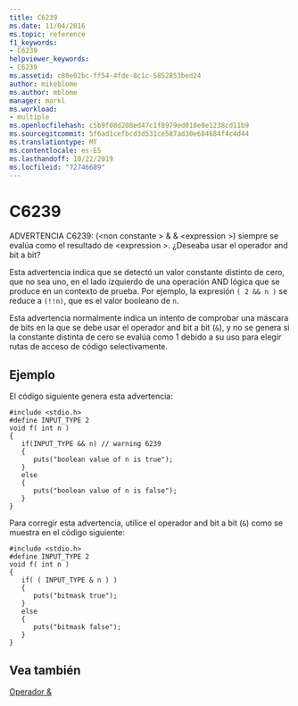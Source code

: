 ```yaml
---
title: C6239
ms.date: 11/04/2016
ms.topic: reference
f1_keywords:
- C6239
helpviewer_keywords:
- C6239
ms.assetid: c80e02bc-ff54-4fde-8c1c-5852853bed24
author: mikeblome
ms.author: mblome
manager: markl
ms.workload:
- multiple
ms.openlocfilehash: c5b9f08d208ed47c1f8979ed010e8e1238cd11b9
ms.sourcegitcommit: 5f6ad1cefbcd3d531ce587ad30e684684f4c4d44
ms.translationtype: MT
ms.contentlocale: es-ES
ms.lasthandoff: 10/22/2019
ms.locfileid: "72746689"
---
```

# <a name="c6239"></a>C6239
ADVERTENCIA C6239: (\<non constante > & & \<expression >) siempre se evalúa como el resultado de \<expression >. ¿Deseaba usar el operador and bit a bit?

 Esta advertencia indica que se detectó un valor constante distinto de cero, que no sea uno, en el lado izquierdo de una operación AND lógica que se produce en un contexto de prueba. Por ejemplo, la expresión `( 2 && n )` se reduce a `(!!n)`, que es el valor booleano de `n`.

 Esta advertencia normalmente indica un intento de comprobar una máscara de bits en la que se debe usar el operador and bit a bit (`&`), y no se genera si la constante distinta de cero se evalúa como 1 debido a su uso para elegir rutas de acceso de código selectivamente.

## <a name="example"></a>Ejemplo
 El código siguiente genera esta advertencia:

```
#include <stdio.h>
#define INPUT_TYPE 2
void f( int n )
{
   if(INPUT_TYPE && n) // warning 6239
   {
      puts("boolean value of n is true");
   }
   else
   {
      puts("boolean value of n is false");
   }
}
```

 Para corregir esta advertencia, utilice el operador and bit a bit (`&`) como se muestra en el código siguiente:

```
#include <stdio.h>
#define INPUT_TYPE 2
void f( int n )
{
   if( ( INPUT_TYPE & n ) )
   {
      puts("bitmask true");
   }
   else
   {
      puts("bitmask false");
   }
}
```

## <a name="see-also"></a>Vea también
 [Operador &](/dotnet/csharp/language-reference/operators/and-operator)
